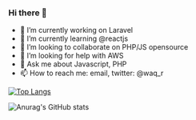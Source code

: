 ### Hi there 👋


- 🔭 I’m currently working on Laravel
- 🌱 I’m currently learning @reactjs
- 👯 I’m looking to collaborate on PHP/JS opensource
- 🤔 I’m looking for help with AWS
- 💬 Ask me about Javascript, PHP
- 📫 How to reach me: email, twitter: @waq_r

[![Top Langs](https://github-readme-stats.vercel.app/api/top-langs/?username=waqar3&layout=compact)](https://github.com/anuraghazra/github-readme-stats)

![Anurag's GitHub stats](https://github-readme-stats.vercel.app/api?username=waqar3&show_icons=true&theme=radical)


